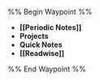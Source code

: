 %% Begin Waypoint %%
- **[[Periodic Notes]]**
- **Projects**
- **Quick Notes**
- **[[Readwise]]**

%% End Waypoint %%